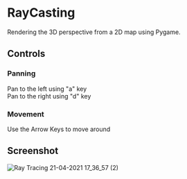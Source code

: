 # RayCasting
Rendering the 3D perspective from a 2D map using Pygame.
## Controls
### Panning
Pan to the left using "a" key  
Pan to the right using "d" key  
### Movement
Use the Arrow Keys to move around  

## Screenshot
![Ray Tracing 21-04-2021 17_36_57 (2)](https://user-images.githubusercontent.com/81752891/115551240-69f8bd00-a2c8-11eb-9ba8-fa0d0147af93.png)

